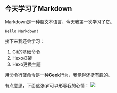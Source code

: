 ##  今天学习了Markdown

Markdown是一种超文本语言，今天我第一次学习了它。

`Hello Markdown!`

接下来我还会学习：

1. Git的基础命令
1. Hexo框架
3. Hexo更换主题

用命令行敲命令是一种**Geek**行为，我觉得还挺有趣的。

有点意思，下面这张gif可以形容我的心情：
![](https://qgt-style.oss-cn-hangzhou.aliyuncs.com/newcoursep4/g1/g1-2-2/tenor.gif)

